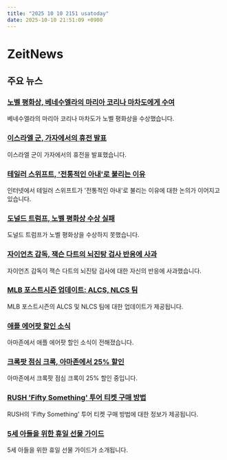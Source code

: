 ```yaml
---
title: "2025 10 10 2151 usatoday"
date: 2025-10-10 21:51:09 +0900
---
```


# ZeitNews
## 주요 뉴스
### [노벨 평화상, 베네수엘라의 마리아 코리나 마차도에게 수여](https://www.usatoday.com/story/news/world/2025/10/10/nobel-peace-prize-maria-corina-machado-venezuela/86618958007/)
베네수엘라의 마리아 코리나 마차도가 노벨 평화상을 수상했습니다.
### [이스라엘 군, 가자에서의 휴전 발표](https://www.usatoday.com/story/news/politics/2025/10/10/israel-hamas-gaza-ceasefire-trump-netanyahu/86619890007/)
이스라엘 군이 가자에서의 휴전을 발표했습니다.
### [테일러 스위프트, '전통적인 아내'로 불리는 이유](https://www.usatoday.com/story/life/health-wellness/2025/10/10/taylor-swift-travis-kelce-reactions-political/86582263007/)
인터넷에서 테일러 스위프트가 '전통적인 아내'로 불리는 이유에 대한 논의가 이어지고 있습니다.
### [도널드 트럼프, 노벨 평화상 수상 실패](https://www.usatoday.com/story/news/world/2025/10/10/donald-trump-does-not-win-nobel-peace-prize/86584195007/)
도널드 트럼프가 노벨 평화상을 수상하지 못했습니다.
### [자이언츠 감독, 잭슨 다트의 뇌진탕 검사 반응에 사과](https://www.usatoday.com/story/sports/nfl/2025/10/09/jaxson-dart-injury-update-giants/86614834007/)
자이언츠 감독이 잭슨 다트의 뇌진탕 검사에 대한 자신의 반응에 사과했습니다.
### [MLB 포스트시즌 업데이트: ALCS, NLCS 팀](https://www.usatoday.com/story/sports/mlb/playoffs/2025/10/09/alcs-nlcs-teams-mlb-playoff-bracket-schedule/86582138007/)
MLB 포스트시즌의 ALCS 및 NLCS 팀에 대한 업데이트가 제공됩니다.
### [애플 에어팟 할인 소식](https://www.usatoday.com/story/shopping/2025/10/07/amazon-prime-deals-apple-airpods-headphone-sales/86561012007/)
아마존에서 애플 에어팟 할인 소식이 전해졌습니다.
### [크록팟 점심 크록, 아마존에서 25% 할인](https://www.usatoday.com/story/shopping/2025/10/08/crock-pot-lunch-crock-deal-amazon-prime-big-deal-days/86572216007/)
아마존에서 크록팟 점심 크록이 25% 할인 중입니다.
### [RUSH 'Fifty Something' 투어 티켓 구매 방법](https://www.usatoday.com/story/shopping/2025/10/09/how-to-buy-rush-concert-tickets-fifty-something-tour-and-schedule/86602681007/)
RUSH의 'Fifty Something' 투어 티켓 구매 방법에 대한 정보가 제공됩니다.
### [5세 아들을 위한 휴일 선물 가이드](https://www.usatoday.com/story/shopping/2025/10/08/five-year-old-toy-gift-guide-2025/86586201007/)
5세 아들을 위한 휴일 선물 가이드가 소개됩니다.